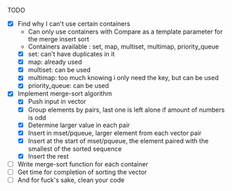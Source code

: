 TODO

- [x] Find why I can't use certain containers
	- Can only use containers with Compare as a template parameter for the merge insert sort
	- Containers available : set, map, multiset, multimap, priority_queue
	- [x] set: can't have duplicates in it
	- [x] map: already used
	- [x] multiset: can be used
	- [x] multimap: too much knowing i only need the key, but can be used
	- [x] priority_queue: can be used

- [x] Implement merge-sort algorithm
	- [x] Push input in vector
	- [x] Group elements by pairs, last one is left alone if amount of numbers is odd
	- [x] Determine larger value in each pair 
	- [x] Insert in mset/pqueue, larger element from each vector pair
	- [x] Insert at the start of mset/pqueue, the element paired with the smallest of the sorted sequence
	- [x] Insert the rest

- [ ] Write merge-sort function for each container
- [ ] Get time for completion of sorting the vector
- [ ] And for fuck's sake, clean your code
